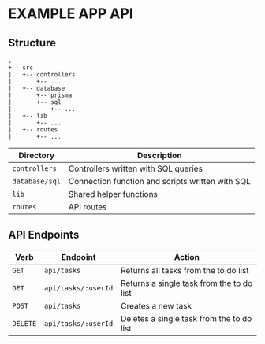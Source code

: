 # EXAMPLE APP API

## Structure

```
.
+-- src
|   +-- controllers
|       +-- ...
|   +-- database
|       +-- prisma
|       +-- sql
|           +-- ...
|   +-- lib
|       +-- ...
|   +-- routes
|       +-- ...
```

| Directory | Description |
|----------------|--------------------------------------------------|
| `controllers`  | Controllers written with SQL queries             |
| `database/sql` | Connection function and scripts written with SQL |
| `lib`          | Shared helper functions                          |
| `routes`       | API routes                                       |

## API Endpoints

| Verb | Endpoint | Action |
|----------|---------------------|-------------------------------------------|
| `GET`    | `api/tasks`         | Returns all tasks from the to do list     |
| `GET`    | `api/tasks/:userId` | Returns a single task from the to do list |
| `POST`   | `api/tasks`         | Creates a new task                        |
| `DELETE` | `api/tasks/:userId` | Deletes a single task from the to do list |
